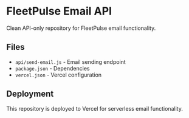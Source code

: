 # FleetPulse Email API

Clean API-only repository for FleetPulse email functionality.

## Files
- `api/send-email.js` - Email sending endpoint
- `package.json` - Dependencies
- `vercel.json` - Vercel configuration

## Deployment
This repository is deployed to Vercel for serverless email functionality.
